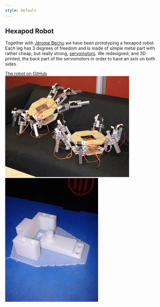 ```yaml
---
style: Default
---
```


## Hexapod Robot

Together with [Jérome Bechu](http://jerome.bechu.org/) we have been prototyping a hexapod robot. Each leg has 3 degrees of freedom and is made of simple metal part with rather cheap, but really strong, [servomotors](http://www.hobbyking.com/hobbyking/store/__9617__Turnigy_Metal_Gear_Servo_60g_15_5kg_16sec.html). We redesigned, and 3D printed, the back part of the servomotors in order to have an axis on both sides.

<a class="btn btn-block btn-github btn-lg center" href="https://github.com/bechu/hexapod" target="_blank">
<i class="fa fa-github"></i> The robot on GitHub
</a>

<div class="grid">
  <div class="media-item media-item--width2"> <img src="img/hexapod.jpg"> </div>
  <div class="media-item"> <img src="img/modif_servo.jpg"> </div>
</div>

<script>
$(document).ready( function() {
  // init Isotope
  var $grid = $('.grid').isotope({
  layoutMode: 'packery',
  itemSelector: '.media-item',
  packery: {
  gutter: 5
  }
  });
});
</script>
